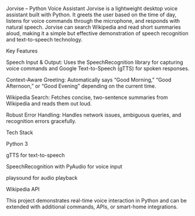 Jorvise – Python Voice Assistant
Jorvise is a lightweight desktop voice assistant built with Python. It greets the user based on the time of day, listens for voice commands through the microphone, and responds with natural speech. Jorvise can search Wikipedia and read short summaries aloud, making it a simple but effective demonstration of speech recognition and text-to-speech technology.

Key Features

Speech Input & Output: Uses the SpeechRecognition library for capturing voice commands and Google Text-to-Speech (gTTS) for spoken responses.

Context-Aware Greeting: Automatically says “Good Morning,” “Good Afternoon,” or “Good Evening” depending on the current time.

Wikipedia Search: Fetches concise, two-sentence summaries from Wikipedia and reads them out loud.

Robust Error Handling: Handles network issues, ambiguous queries, and recognition errors gracefully.

Tech Stack

Python 3

gTTS for text-to-speech

SpeechRecognition with PyAudio for voice input

playsound for audio playback

Wikipedia API

This project demonstrates real-time voice interaction in Python and can be extended with additional commands, APIs, or smart-home integrations.

